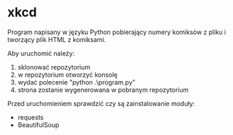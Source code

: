 # xkcd
Program napisany w języku Python pobierający numery komiksów z pliku i tworzący plik HTML z komiksami.

Aby uruchomić należy:
1. sklonować repozytorium
2. w repozytorium otworzyć konsolę
3. wydać polecenie "python .\program.py"
4. strona zostanie wygenerowana w pobranym repozytorium

Przed uruchomieniem sprawdzić czy są zainstalowanie moduły:
- requests
- BeautifulSoup
